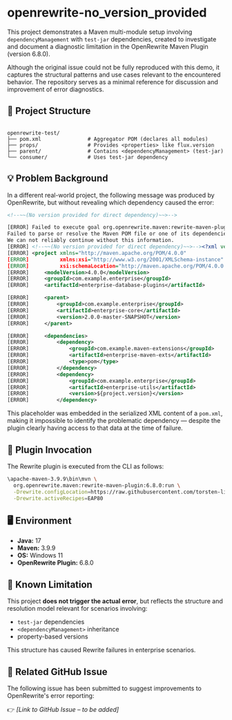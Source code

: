 # openrewrite-no_version_provided

This project demonstrates a Maven multi-module setup involving `dependencyManagement` with `test-jar` dependencies, created to investigate and document a diagnostic limitation in the OpenRewrite Maven Plugin (version 6.8.0).

Although the original issue could not be fully reproduced with this demo, it captures the structural patterns and use cases relevant to the encountered behavior. The repository serves as a minimal reference for discussion and improvement of error diagnostics.

## 🧱 Project Structure

```

openrewrite-test/
├── pom.xml               # Aggregator POM (declares all modules)
├── props/                # Provides <properties> like flux.version
├── parent/               # Contains <dependencyManagement> (test-jar)
└── consumer/             # Uses test-jar dependency

```

## 💡 Problem Background

In a different real-world project, the following message was produced by OpenRewrite, but without revealing which dependency caused the error:

```xml
<!--~~(No version provided for direct dependency)~~>-->

[ERROR] Failed to execute goal org.openrewrite.maven:rewrite-maven-plugin:6.8.0:run (default-cli) on project demo-container-core:
Failed to parse or resolve the Maven POM file or one of its dependencies;
We can not reliably continue without this information.
[ERROR] <!--~~(No version provided for direct dependency)~~>--><?xml version="1.0" encoding="UTF-8"?>
[ERROR] <project xmlns="http://maven.apache.org/POM/4.0.0"
[ERROR]          xmlns:xsi="http://www.w3.org/2001/XMLSchema-instance"
[ERROR]          xsi:schemaLocation="http://maven.apache.org/POM/4.0.0 http://maven.apache.org/xsd/maven-4.0.0.xsd">
[ERROR]     <modelVersion>4.0.0</modelVersion>
[ERROR]     <groupId>com.example.enterprise</groupId>
[ERROR]     <artifactId>enterprise-database-plugins</artifactId>

[ERROR]     <parent>
[ERROR]         <groupId>com.example.enterprise</groupId>
[ERROR]         <artifactId>enterprise-core</artifactId>
[ERROR]         <version>2.0.0-master-SNAPSHOT</version>
[ERROR]     </parent>

[ERROR]     <dependencies>
[ERROR]         <dependency>
[ERROR]             <groupId>com.example.maven-extensions</groupId>
[ERROR]             <artifactId>enterprise-maven-exts</artifactId>
[ERROR]             <type>pom</type>
[ERROR]         </dependency>
[ERROR]         <dependency>
[ERROR]             <groupId>com.example.enterprise</groupId>
[ERROR]             <artifactId>enterprise-utils</artifactId>
[ERROR]             <version>${project.version}</version>
[ERROR]         </dependency>
```

This placeholder was embedded in the serialized XML content of a `pom.xml`, making it impossible to identify the problematic dependency — despite the plugin clearly having access to that data at the time of failure.

## 🔧 Plugin Invocation

The Rewrite plugin is executed from the CLI as follows:

```bash
\apache-maven-3.9.9\bin\mvn \
  org.openrewrite.maven:rewrite-maven-plugin:6.8.0:run \
  -Drewrite.configLocation=https://raw.githubusercontent.com/torsten-liermann/openrewrite-pom-manipulation/refs/heads/main/rewrite.yml \
  -Drewrite.activeRecipes=EAP80
```

## 🖥 Environment

* **Java:** 17
* **Maven:** 3.9.9
* **OS:** Windows 11
* **OpenRewrite Plugin:** 6.8.0

## 🚧 Known Limitation

This project **does not trigger the actual error**, but reflects the structure and resolution model relevant for scenarios involving:

* `test-jar` dependencies
* `<dependencyManagement>` inheritance
* property-based versions

This structure has caused Rewrite failures in enterprise scenarios.

## 🐞 Related GitHub Issue

The following issue has been submitted to suggest improvements to OpenRewrite's error reporting:

👉 *\[Link to GitHub Issue – to be added]*
